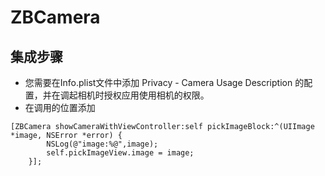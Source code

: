 # ZBCamera

## 集成步骤
+ 您需要在Info.plist文件中添加 Privacy - Camera Usage Description 的配置，并在调起相机时授权应用使用相机的权限。
+ 在调用的位置添加 
```
[ZBCamera showCameraWithViewController:self pickImageBlock:^(UIImage *image, NSError *error) {
        NSLog(@"image:%@",image);
        self.pickImageView.image = image;
    }];
```
